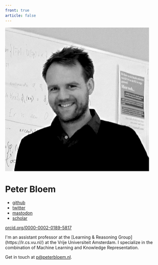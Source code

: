 ```yaml
---
front: true
article: false
---
```


<img tabindex="4" class="photo" src="./files/peterbloem.bw.jpg" />
		
# Peter Bloem
		
<div class="subtitle">
<ul class="homepage links">
<li><a href="https://github.com/pbloem">github</a></li>
<li><a href="https://twitter.com/pbloemesquire">twitter</a></li>
<li><a rel="me" href="https://sigmoid.social/@pbloem">mastodon</a></li>
<li><a href="https://scholar.google.nl/citations?user=zVntAfQAAAAJ&hl=en">scholar</a></li>
</ul>
<a href="http://orcid.org/0000-0002-0189-5817" class="orcid">orcid.org/0000-0002-0189-5817</a>
</div>

<p class="intro-text" markdown="1">I'm an assistant professor at the [Learning & Reasoning Group](https://lr.cs.vu.nl/) at the Vrije Universiteit Amsterdam. I specialize in 
the combination of Machine Learning and Knowledge Representation.
</p>
<p class="intro-text">
Get in touch  at <a href="mailto:site@peterbloem.nl">p@peterbloem.nl</a>.
</p>

